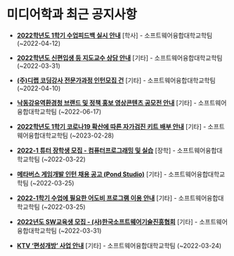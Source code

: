 # 미디어학과 최근 공지사항

* **[2022학년도 1학기 수업피드백 실시 안내](https://media.ajou.ac.kr/media/board/board01.jsp?mode=view&amp;article_no=228760&amp;board_wrapper=%2Fmedia%2Fboard%2Fboard01.jsp&amp;pager.offset=0&amp;board_no=304)**
 [학사] - 소프트웨어융합대학교학팀 (~2022-04-12)

* **[2022학년도 신편입생 등 지도교수 상담 안내](https://media.ajou.ac.kr/media/board/board01.jsp?mode=view&amp;article_no=228739&amp;board_wrapper=%2Fmedia%2Fboard%2Fboard01.jsp&amp;pager.offset=0&amp;board_no=304)**
 [기타] - 소프트웨어융합대학교학팀 (~2022-03-31)

* **[(주)디랩 코딩강사 전문가과정 인턴모집 건](https://media.ajou.ac.kr/media/board/board01.jsp?mode=view&amp;article_no=228709&amp;board_wrapper=%2Fmedia%2Fboard%2Fboard01.jsp&amp;pager.offset=0&amp;board_no=304)**
 [기타] - 소프트웨어융합대학교학팀 (~2022-04-10)

* **[낙동강유역환경청 브랜드 및 정책 홍보 영상콘텐츠 공모전 안내](https://media.ajou.ac.kr/media/board/board01.jsp?mode=view&amp;article_no=228688&amp;board_wrapper=%2Fmedia%2Fboard%2Fboard01.jsp&amp;pager.offset=0&amp;board_no=304)**
 [기타] - 소프트웨어융합대학교학팀 (~2022-06-17)

* **[2022학년도 1학기 코로나19 확산에 따른 자가검진 키트 배부 안내](https://media.ajou.ac.kr/media/board/board01.jsp?mode=view&amp;article_no=228654&amp;board_wrapper=%2Fmedia%2Fboard%2Fboard01.jsp&amp;pager.offset=0&amp;board_no=304)**
 [기타] - 소프트웨어융합대학교학팀 (~2023-02-28)

* **[2022-1 튜터 장학생 모집 - 컴퓨터프로그래밍 및 실습](https://media.ajou.ac.kr/media/board/board01.jsp?mode=view&amp;article_no=228606&amp;board_wrapper=%2Fmedia%2Fboard%2Fboard01.jsp&amp;pager.offset=0&amp;board_no=304)**
 [장학] - 소프트웨어융합대학교학팀 (~2022-03-22)

* **[메타버스 게임개발 인턴 채용 공고 (Pond Studio)](https://media.ajou.ac.kr/media/board/board01.jsp?mode=view&amp;article_no=228576&amp;board_wrapper=%2Fmedia%2Fboard%2Fboard01.jsp&amp;pager.offset=0&amp;board_no=304)**
 [기타] - 소프트웨어융합대학교학팀 (~2022-03-25)

* **[2022-1학기 수업에 필요한 어도비 프로그램 이용 안내](https://media.ajou.ac.kr/media/board/board01.jsp?mode=view&amp;article_no=228556&amp;board_wrapper=%2Fmedia%2Fboard%2Fboard01.jsp&amp;pager.offset=0&amp;board_no=304)**
 [기타] - 소프트웨어융합대학교학팀 (~2022-03-25)

* **[2022년도 SW교육생 모집 - (사)한국소프트웨어기술진흥협회](https://media.ajou.ac.kr/media/board/board01.jsp?mode=view&amp;article_no=228553&amp;board_wrapper=%2Fmedia%2Fboard%2Fboard01.jsp&amp;pager.offset=0&amp;board_no=304)**
 [기타] - 소프트웨어융합대학교학팀 (~2022-03-31)

* **[KTV ‘편성개방’ 사업 안내](https://media.ajou.ac.kr/media/board/board01.jsp?mode=view&amp;article_no=228526&amp;board_wrapper=%2Fmedia%2Fboard%2Fboard01.jsp&amp;pager.offset=0&amp;board_no=304)**
 [기타] - 소프트웨어융합대학교학팀 (~2022-03-24)
